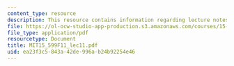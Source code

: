 ```yaml
---
content_type: resource
description: This resource contains information regarding lecture notes.
file: https://ol-ocw-studio-app-production.s3.amazonaws.com/courses/15-599-workshop-in-it-collaborative-innovation-networks-fall-2011/ea23f3c5843a42de996ab24b92254e46_MIT15_599F11_lec11.pdf
file_type: application/pdf
resourcetype: Document
title: MIT15_599F11_lec11.pdf
uid: ea23f3c5-843a-42de-996a-b24b92254e46
---
```

